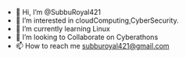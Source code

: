- 👋 Hi, I’m @SubbuRoyal421
- 👀 I’m interested in cloudComputing,CyberSecurity.
- 🌱 I’m currently learning Linux
- 💞️ I’m looking to Collaborate on Cyberathons
- 📫 How to reach me subburoyal421@gmail.com
<!---
SubbuRoyal421/SubbuRoyal421 is a ✨ special ✨ repository because its `README.md` (this file) appears on your GitHub profile.
You can click the Preview link to take a look at your changes.
--->
